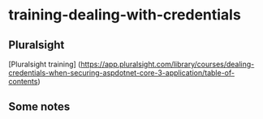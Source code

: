 # training-dealing-with-credentials

## Pluralsight

[Pluralsight training] (https://app.pluralsight.com/library/courses/dealing-credentials-when-securing-aspdotnet-core-3-application/table-of-contents)

## Some notes
